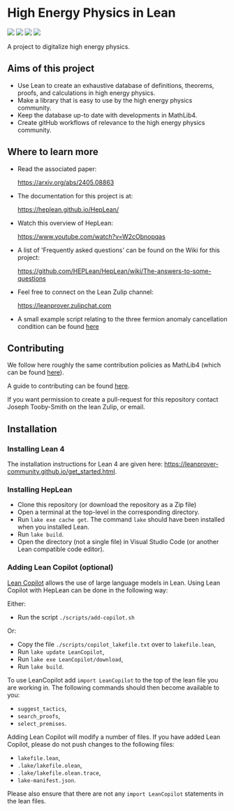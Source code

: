# High Energy Physics in Lean

[![](https://img.shields.io/badge/Read_The-Docs-green)](https://heplean.github.io/HepLean/)
[![](https://img.shields.io/badge/PRs-Welcome-green)](https://github.com/HEPLean/HepLean/pulls)
[![](https://img.shields.io/badge/Lean-Zulip-green)](https://leanprover.zulipchat.com)
![](https://img.shields.io/badge/Lean-v4.8.0_rc1-blue)

A project to digitalize high energy physics.

## Aims of this project

- Use Lean to create an exhaustive database of definitions, theorems, proofs, and calculations in high energy physics.
- Make a library that is easy to use by the high energy physics community.
- Keep the database up-to date with developments in MathLib4. 
- Create gitHub workflows of relevance to the high energy physics community. 

## Where to learn more 

- Read the associated paper:

  https://arxiv.org/abs/2405.08863

- The documentation for this project is at: 

  https://heplean.github.io/HepLean/

- Watch this overview of HepLean:

  https://www.youtube.com/watch?v=W2cObnopqas
- A list of 'Frequently asked questions' can be found on the Wiki for this project: 

  https://github.com/HEPLean/HepLean/wiki/The-answers-to-some-questions
- Feel free to connect on the Lean Zulip channel: 

  https://leanprover.zulipchat.com

- A small example script relating to the three fermion anomaly cancellation condition can be found [here](https://live.lean-lang.org/#code=import%20Mathlib.Tactic.Polyrith%20%0A%0Atheorem%20threeFamily%20(a%20b%20c%20%3A%20ℚ)%20(h%20%3A%20a%20%2B%20b%20%2B%20c%20%3D%200)%20(h3%20%3A%20a%20%5E%203%20%2B%20b%20%5E%203%20%2B%20c%20%5E%203%20%3D%200)%20%3A%20%0A%20%20%20%20a%20%3D%200%20∨%20b%20%3D%200%20∨%20c%20%3D%200%20%20%3A%3D%20by%20%0A%20%20have%20h1%20%3A%20c%20%3D%20-%20(a%20%2B%20b)%20%3A%3D%20by%20%0A%20%20%20%20linear_combination%20h%20%0A%20%20have%20h4%20%3A%20%203%20*%20a%20*%20b%20*%20c%20%3D%200%20%3A%3D%20by%20%0A%20%20%20%20rw%20%5B←%20h3%2C%20h1%5D%0A%20%20%20%20ring%20%0A%20%20simp%20at%20h4%20%0A%20%20exact%20or_assoc.mp%20h4%0A%20%20%0A)


## Contributing 

We follow here roughly the same contribution policies as MathLib4 (which can be found [here](https://leanprover-community.github.io/contribute/index.html)). 

A guide to contributing can be found [here](https://github.com/HEPLean/HepLean/blob/master/CONTRIBUTING.md).

If you want permission to create a pull-request for this repository contact Joseph Tooby-Smith on the lean Zulip, or email.  

## Installation

### Installing Lean 4 

The installation instructions for Lean 4 are given here: https://leanprover-community.github.io/get_started.html. 

### Installing HepLean 

- Clone this repository (or download the repository as a Zip file) 
- Open a terminal at the top-level in the corresponding directory.
- Run `lake exe cache get`. The command `lake` should have been installed when you installed Lean.
- Run `lake build`.
- Open the directory (not a single file) in Visual Studio Code (or another Lean compatible code editor).

### Adding Lean Copilot (optional)

[Lean Copilot](https://github.com/lean-dojo/LeanCopilot) allows the use of large language models in Lean. Using Lean Copilot with HepLean can be done in the following way:

Either: 

- Run the script `./scripts/add-copilot.sh` 

Or: 

- Copy the file `./scripts/copilot_lakefile.txt` over to `lakefile.lean`,
- Run `lake update LeanCopilot`,
- Run `lake exe LeanCopilot/download`,
- Run `lake build`.

To use LeanCopilot add `import LeanCopilot` to the top of the lean file you are working in. 
The following commands should then become available to you:
- `suggest_tactics`,
- `search_proofs`,
- `select_premises`.

Adding Lean Copilot will modify a number of files. If you have added Lean Copilot, please do not push changes to the following files:

- `lakefile.lean`,
- `.lake/lakefile.olean`,
- `.lake/lakefile.olean.trace`,
- `lake-manifest.json`.

Please also ensure that there are not any `import LeanCopilot` statements in the lean files.
